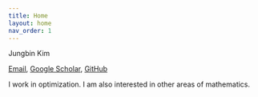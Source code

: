 ```yaml
---
title: Home
layout: home
nav_order: 1
---
```


Jungbin Kim

[Email](mailto:kjb2952@snu.ac.kr), [Google Scholar](https://scholar.google.com/citations?user=8hNmEzMAAAAJ), [GitHub](https://github.com/jungbinkim1)

I work in optimization. I am also interested in other areas of mathematics.
